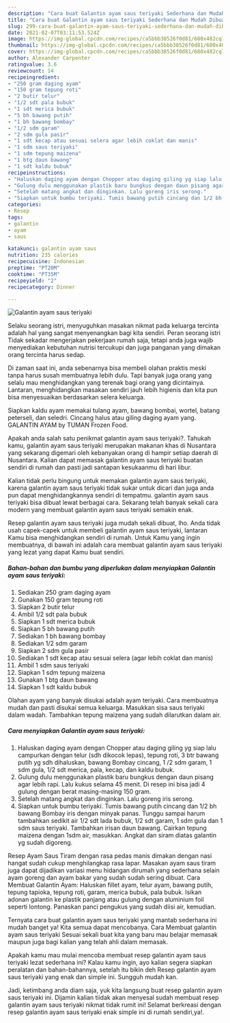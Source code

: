 ```yaml
---
description: "Cara buat Galantin ayam saus teriyaki Sederhana dan Mudah Dibuat"
title: "Cara buat Galantin ayam saus teriyaki Sederhana dan Mudah Dibuat"
slug: 299-cara-buat-galantin-ayam-saus-teriyaki-sederhana-dan-mudah-dibuat
date: 2021-02-07T03:11:53.524Z
image: https://img-global.cpcdn.com/recipes/ca5bbb38526f0d81/680x482cq70/galantin-ayam-saus-teriyaki-foto-resep-utama.jpg
thumbnail: https://img-global.cpcdn.com/recipes/ca5bbb38526f0d81/680x482cq70/galantin-ayam-saus-teriyaki-foto-resep-utama.jpg
cover: https://img-global.cpcdn.com/recipes/ca5bbb38526f0d81/680x482cq70/galantin-ayam-saus-teriyaki-foto-resep-utama.jpg
author: Alexander Carpenter
ratingvalue: 3.6
reviewcount: 14
recipeingredient:
- "250 gram daging ayam"
- "150 gram tepung roti"
- "2 butir telur"
- "1/2 sdt pala bubuk"
- "1 sdt merica bubuk"
- "5 bh bawang putih"
- "1 bh bawang bombay"
- "1/2 sdm garam"
- "2 sdm gula pasir"
- "1 sdt kecap atau sesuai selera agar lebih coklat dan manis"
- "1 sdm saus teriyaki"
- "1 sdm tepung maizena"
- "1 btg daun bawang"
- "1 sdt kaldu bubuk"
recipeinstructions:
- "Haluskan daging ayam dengan Chopper atau daging giling yg siap lalu campurkan dengan telur (sdh dikocok lepas), tepung roti, 3 btr bawang putih yg sdh dihaluskan, bawang Bombay cincang, 1 /2 sdm garam, 1 sdm gula, 1/2 sdt merica, pala, kecap, dan kaldu bubuk."
- "Gulung dulu menggunakan plastik baru bungkus dengan daun pisang agar lebih rapi. Lalu kukus selama 45 menit. Di resep ini bisa jadi 4 gulung dengan berat masing-masing 150 gram."
- "Setelah matang angkat dan dinginkan. Lalu goreng iris serong."
- "Siapkan untuk bumbu teriyaki. Tumis bawang putih cincang dan 1/2 bh bawang Bombay iris dengan minyak panas. Tunggu sampai harum tambahkan sedikit air 1/2 sdt lada bubuk, 1/2 sdt garam, 1 sdm gula dan 1 sdm saus teriyaki. Tambahkan irisan daun bawang. Cairkan tepung maizena dengan 1sdm air, masukkan. Angkat dan siram diatas galantin yg sudah digoreng."
categories:
- Resep
tags:
- galantin
- ayam
- saus

katakunci: galantin ayam saus 
nutrition: 235 calories
recipecuisine: Indonesian
preptime: "PT20M"
cooktime: "PT35M"
recipeyield: "2"
recipecategory: Dinner

---
```



![Galantin ayam saus teriyaki](https://img-global.cpcdn.com/recipes/ca5bbb38526f0d81/680x482cq70/galantin-ayam-saus-teriyaki-foto-resep-utama.jpg)

Selaku seorang istri, menyuguhkan masakan nikmat pada keluarga tercinta adalah hal yang sangat menyenangkan bagi kita sendiri. Peran seorang istri Tidak sekadar mengerjakan pekerjaan rumah saja, tetapi anda juga wajib menyediakan kebutuhan nutrisi tercukupi dan juga panganan yang dimakan orang tercinta harus sedap.

Di zaman  saat ini, anda sebenarnya bisa membeli olahan praktis meski tanpa harus susah membuatnya lebih dulu. Tapi banyak juga orang yang selalu mau menghidangkan yang terenak bagi orang yang dicintainya. Lantaran, menghidangkan masakan sendiri jauh lebih higienis dan kita pun bisa menyesuaikan berdasarkan selera keluarga. 

Siapkan kaldu ayam memakai tulang ayam, bawang bombai, wortel, batang peterseli, dan seledri. Cincang halus atau giling daging ayam yang. GALANTIN AYAM by TUMAN Frozen Food.

Apakah anda salah satu penikmat galantin ayam saus teriyaki?. Tahukah kamu, galantin ayam saus teriyaki merupakan makanan khas di Nusantara yang sekarang digemari oleh kebanyakan orang di hampir setiap daerah di Nusantara. Kalian dapat memasak galantin ayam saus teriyaki buatan sendiri di rumah dan pasti jadi santapan kesukaanmu di hari libur.

Kalian tidak perlu bingung untuk memakan galantin ayam saus teriyaki, karena galantin ayam saus teriyaki tidak sukar untuk dicari dan juga anda pun dapat menghidangkannya sendiri di tempatmu. galantin ayam saus teriyaki bisa dibuat lewat berbagai cara. Sekarang telah banyak sekali cara modern yang membuat galantin ayam saus teriyaki semakin enak.

Resep galantin ayam saus teriyaki juga mudah sekali dibuat, lho. Anda tidak usah capek-capek untuk membeli galantin ayam saus teriyaki, lantaran Kamu bisa menghidangkan sendiri di rumah. Untuk Kamu yang ingin membuatnya, di bawah ini adalah cara membuat galantin ayam saus teriyaki yang lezat yang dapat Kamu buat sendiri.

<!--inarticleads1-->

##### Bahan-bahan dan bumbu yang diperlukan dalam menyiapkan Galantin ayam saus teriyaki:

1. Sediakan 250 gram daging ayam
1. Gunakan 150 gram tepung roti
1. Siapkan 2 butir telur
1. Ambil 1/2 sdt pala bubuk
1. Siapkan 1 sdt merica bubuk
1. Siapkan 5 bh bawang putih
1. Sediakan 1 bh bawang bombay
1. Sediakan 1/2 sdm garam
1. Siapkan 2 sdm gula pasir
1. Sediakan 1 sdt kecap atau sesuai selera (agar lebih coklat dan manis)
1. Ambil 1 sdm saus teriyaki
1. Siapkan 1 sdm tepung maizena
1. Gunakan 1 btg daun bawang
1. Siapkan 1 sdt kaldu bubuk


Olahan ayam yang banyak disukai adalah ayam teriyaki. Cara membuatnya mudah dan pasti disukai semua keluarga. Masukkan sisa saus teriyaki dalam wadah. Tambahkan tepung maizena yang sudah dilarutkan dalam air. 

<!--inarticleads2-->

##### Cara menyiapkan Galantin ayam saus teriyaki:

1. Haluskan daging ayam dengan Chopper atau daging giling yg siap lalu campurkan dengan telur (sdh dikocok lepas), tepung roti, 3 btr bawang putih yg sdh dihaluskan, bawang Bombay cincang, 1 /2 sdm garam, 1 sdm gula, 1/2 sdt merica, pala, kecap, dan kaldu bubuk.
1. Gulung dulu menggunakan plastik baru bungkus dengan daun pisang agar lebih rapi. Lalu kukus selama 45 menit. Di resep ini bisa jadi 4 gulung dengan berat masing-masing 150 gram.
1. Setelah matang angkat dan dinginkan. Lalu goreng iris serong.
1. Siapkan untuk bumbu teriyaki. Tumis bawang putih cincang dan 1/2 bh bawang Bombay iris dengan minyak panas. Tunggu sampai harum tambahkan sedikit air 1/2 sdt lada bubuk, 1/2 sdt garam, 1 sdm gula dan 1 sdm saus teriyaki. Tambahkan irisan daun bawang. Cairkan tepung maizena dengan 1sdm air, masukkan. Angkat dan siram diatas galantin yg sudah digoreng.


Resep Ayam Saus Tiram dengan rasa pedas manis dimakan dengan nasi hangat sudah cukup menghilangkap rasa lapar. Masakan ayam saus tiram juga dapat dijadikan variasi menu hidangan dirumah yang sederhana selain ayam goreng dan ayam bakar yang sudah sudah sering dibuat. Cara Membuat Galantin Ayam: Haluskan fillet ayam, telur ayam, bawang putih, tepung tapioka, tepung roti, garam, merica bubuk, pala bubuk. Isikan adonan galantin ke plastik panjang atau gulung dengan aluminium foil seperti lontong. Panaskan panci pengukus yang sudah diisi air, kemudian. 

Ternyata cara buat galantin ayam saus teriyaki yang mantab sederhana ini mudah banget ya! Kita semua dapat mencobanya. Cara Membuat galantin ayam saus teriyaki Sesuai sekali buat kita yang baru mau belajar memasak maupun juga bagi kalian yang telah ahli dalam memasak.

Apakah kamu mau mulai mencoba membuat resep galantin ayam saus teriyaki lezat sederhana ini? Kalau kamu ingin, ayo kalian segera siapkan peralatan dan bahan-bahannya, setelah itu bikin deh Resep galantin ayam saus teriyaki yang enak dan simple ini. Sungguh mudah kan. 

Jadi, ketimbang anda diam saja, yuk kita langsung buat resep galantin ayam saus teriyaki ini. Dijamin kalian tiidak akan menyesal sudah membuat resep galantin ayam saus teriyaki nikmat tidak rumit ini! Selamat berkreasi dengan resep galantin ayam saus teriyaki enak simple ini di rumah sendiri,ya!.

